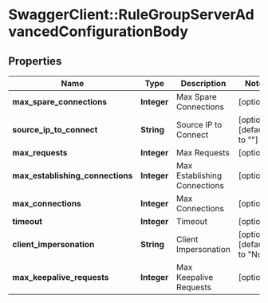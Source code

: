 # SwaggerClient::RuleGroupServerAdvancedConfigurationBody

## Properties
Name | Type | Description | Notes
------------ | ------------- | ------------- | -------------
**max_spare_connections** | **Integer** | Max Spare Connections | [optional] 
**source_ip_to_connect** | **String** | Source IP to Connect | [optional] [default to &quot;&quot;]
**max_requests** | **Integer** | Max Requests | [optional] 
**max_establishing_connections** | **Integer** | Max Establishing Connections | [optional] 
**max_connections** | **Integer** | Max Connections | [optional] 
**timeout** | **Integer** | Timeout | [optional] 
**client_impersonation** | **String** | Client Impersonation | [optional] [default to &quot;No&quot;]
**max_keepalive_requests** | **Integer** | Max Keepalive Requests | [optional] 


